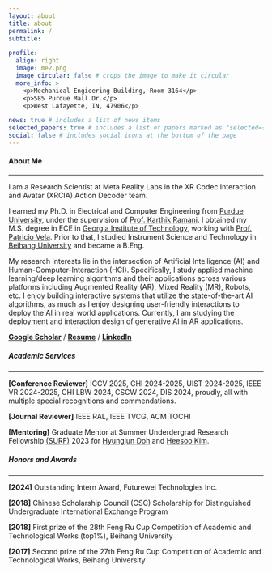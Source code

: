 ```yaml
---
layout: about
title: about
permalink: /
subtitle:

profile:
  align: right
  image: me2.png
  image_circular: false # crops the image to make it circular
  more_info: >
    <p>Mechanical Engieering Building, Room 3164</p>
    <p>585 Purdue Mall Dr.</p>
    <p>West Lafayette, IN, 47906</p>

news: true # includes a list of news items
selected_papers: true # includes a list of papers marked as "selected={true}"
social: false # includes social icons at the bottom of the page
---
```

#### About Me 

---

I am a Research Scientist at Meta Reality Labs in the XR Codec Interaction and Avatar (XRCIA) Action Decoder team.

I earned my Ph.D. in Electrical and Computer Engineering from [Purdue University](http://www.purdue.edu), under the supervision of [Prof. Karthik Ramani](https://engineering.purdue.edu/~ramani/wordpress/). I obtained my M.S. degree in ECE in [Georgia Institute of Technology](http://www.gatech.edu), working with [Prof. Patricio Vela](https://ece.gatech.edu/directory/patricio-antonio-vela). Prior to that, I studied Instrument Science and Technology in [Beihang University](https://ev.buaa.edu.cn/index.htm) and became a B.Eng.

My research interests lie in the intersection of Artificial Intelligence (AI) and Human-Computer-Interaction (HCI). Specifically, I study applied machine learning/deep learning algorithms and their applications across various platforms including Augmented Reality (AR), Mixed Reality (MR), Robots, etc. I enjoy building interactive systems that utilize the state-of-the-art AI algorithms, as much as I enjoy designing user-friendly interactions to deploy the AI in real world applications. Currently, I am studying the deployment and interaction design of generative AI in AR applications.


[**Google Scholar**](https://scholar.google.com/citations?user=zbrLQdMAAAAJ&hl=en) / [**Resume**](/assets/pdf/resume2025_0527.pdf) / [**LinkedIn**](https://www.linkedin.com/in/jingyushi97/)

##### Academic Services

---

**[Conference Reviewer]** ICCV 2025, CHI 2024-2025, UIST 2024-2025, IEEE VR 2024-2025, CHI LBW 2024, CSCW 2024, DIS 2024, proudly, all with multiple special recognitions and commendations.

**[Journal Reviewer]** IEEE RAL, IEEE TVCG, ACM TOCHI

**[Mentoring]** Graduate Mentor at Summer Underdergrad Research Fellowship [(SURF)](https://engineering.purdue.edu/Engr/Research/EURO/students/about-SURF) 2023 for [Hyungjun Doh](https://www.linkedin.com/in/hyungjun-doh99) and [Heesoo Kim](https://www.linkedin.com/in/heesookiim/).

##### Honors and Awards

---
**[2024]** Outstanding Intern Award, Futurewei Technologies Inc.

**[2018]** Chinese Scholarship Council (CSC) Scholarship for Distinguished Undergraduate International Exchange Program

**[2018]** First prize of the 28th  Feng Ru Cup Competition of Academic and Technological Works (top1%), Beihang University

**[2017]** Second prize of the 27th  Feng Ru Cup Competition of Academic and Technological Works, Beihang University